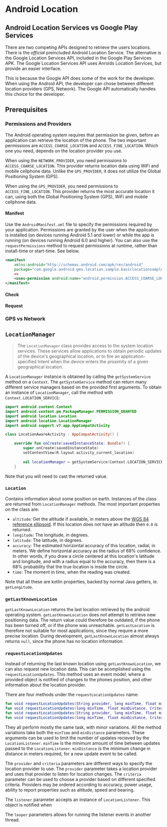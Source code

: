 # Android Location

## Android Location Services vs Google Play Services

There are two competing APIs designed to retrieve the users locations. There is the _official_ preincluded Android Location Service. The alternative is the Google Location Services API, included in the Google Play Services APK. The Google Location Services API uses Anroids Location Services, but provide an easier interface.

This is because the Google API does some of the work for the developer. When using the Android API, the developer can chose between different location providers (GPS, Network). The Google API automatically handles this choice for the developer.

## Prerequisites
### Permissions and Providers

The Android operating system requires that permission be given, before an application can retrieve the location of the phone. The two important permissions are `ACCESS_COARSE_LOCATION` and `ACCESS_FINE_LOCATION`. Which one you need, depends on the location provider you use. 

When using the `NETWORK_PROVIDER`, you need permissions to `ACCESS_COARSE_LOCATION`. This provider returns location data using WiFi and mobile cellphone data. Unlike the `GPS_PROVIDER`, it does not utilize the Global Positioning System (GPS).

When using the `GPS_PROVIDER`, you need permissions to `ACCESS_FINE_LOCATION`. This provider returns the most accurate location it can, using both the Global Positioning System (GPS), WiFi and mobile cellphone data.

#### Manifest

Use the `AndroidManifest.xml` file to specify the permissions required by your application. Permissions are granted by the user when the application is installed (on devices running Android 5.1 and lower) or while the app is running (on devices running Android 6.0 and higher). You can also use the `requestPermissions` method to request permissions at runtime, rather than install-time or start-time. See below.

```xml
<manifest 
    xmlns:android="http://schemas.android.com/apk/res/android"
    package="com.google.android.gms.location.sample.basiclocationsample" >
    <>
    <uses-permission android:name="android.permission.ACCESS_COARSE_LOCATION"/>
</manifest>
```

#### Check
#### Request
### GPS vs Network

## `LocationManager`

> The `LocationManager` class provides access to the system location services. These services allow applications to obtain periodic updates of the device's geographical location, or to fire an application-specified Intent when the device enters the proximity of a given geographical location.

A `LocationManager` instance is obtained by calling the `getSystemService` method on a `Context`. The `getSystemService` method can return many different service managers based on the provided first arguments. To obtain an instance of `LocationManager`, call the method with `Context.LOCATION_SERVICE`:

```kotlin
import android.content.Context
import android.content.pm.PackageManager.PERMISSION_GRANTED
import android.location.Location
import android.location.LocationManager
import android.support.v7.app.AppCompatActivity

class LocationAwareActivity : AppCompatActivity() {

    override fun onCreate(savedInstanceState: Bundle?) {
        super.onCreate(savedInstanceState)
        setContentView(R.layout.activity_current_location)
        
        val locationManager = getSystemService(Context.LOCATION_SERVICE) as LocationManager 
    }
```

Note that you will need to cast the returned value.

### `Location`

Contains information about some position on earth. Instances of the class are returned from `LocationManager` methods. The most important properties on the class are:

- `altitude`: Get the altitude if available, in meters above the [WGS 84 reference ellipsoid](https://en.wikipedia.org/wiki/World_Geodetic_System). If this location does not have an altitude then `0.0` is returned.
- `longitude`: The longitude, in degrees.
- `latitude`: The latitude, in degrees.
- `accuracy`: The estimated horizontal accuracy of this location, radial, in meters. We define horizontal accuracy as the radius of 68% confidence. In other words, if you draw a circle centered at this location's latitude and longitude, and with a radius equal to the accuracy, then there is a 68% probability that the true location is inside the circle.
- `time`: The moment in time, when the reading was created.

Note that all these are kotlin properties, backed by normal Java getters, ie. `getLongitude`.

### `getLastKnownLocation`

`getLastKnownLocation` returns the last location retrieved by the android operating system. `getLastKnownLocation` does not attempt to retrieve new positioning data. The return value could therefore be outdated, if the phone has been turned off, or if the phone was unreachable. `getLastLocation` is therefore not suitable for most applications, since they require a more precise location. During development, `getLastKnownLocation` almost always returns `null`, since the phone has no location information.

### `requestLocationUpdates`

Instead of returning the last known location using `getLastKnownLocation`, we can also request new location data. This can be acomplished using the `requestLocationUpdates`. This method uses an event model, where a provided object is notified of changes to the phones position, and other information about the location provider.

There are four methods under the `requestLocationUpdates` name:

```kotlin
fun void requestLocationUpdates(String provider, long minTime, float minDistance, LocationListener listener);
fun void requestLocationUpdates(long minTime, float minDistance, Criteria criteria, LocationListener listener, Looper looper)
fun void requestLocationUpdates(String provider, long minTime, float minDistance, LocationListener listener, Looper looper)
fun void requestLocationUpdates(long minTime, float minDistance, Criteria criteria, PendingIntent intent)
```

They all perform mostly the same task, with minor variations. All the method variations take both the `minTime` and `minDistance` parameters. These arguments can be used to limit the number of updates recieved by the `LocationListener`. `minTime` is the minimum amount of time between updates passed to the `LocationListener`. `minDistance` is the minimum change in distance in meters required, for a new update event to be called.

The `provider` and `criteria` parameters are different ways to specify the location provider to use. The `provider` parameter takes a location provider and uses that provider to listen for location changes. The `criteria` parameter can be used to choose a provider based on different specified criteria. Providers may be ordered according to accuracy, power usage, ability to report properties such as altitude, speed and bearing.

The `listener` parameter accepts an instance of `LocationListener`. This object is notified when 

The `looper` parameters allows for running the listener events in another thread.